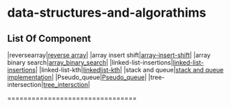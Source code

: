 # data-structures-and-algorathims
## List Of Component

|reversearray|[reverse array](./reverse_array/)|
|array insert shift|[array-insert-shift](./array_insert_shif/)|
|array binary search|[array_binary_search](./array-binary-search/)|
|linked-list-insertions|[linked-list-insertions](./linked-list-insertions/)|
|linked-list-kth|[linkedlist-kth](./linked-list-kth/)|
|stack and queue|[stack and queue implementation](./stack-and-queue/)|
|Pseudo_queue|[Pseudo_queue](./stack-queue-pseudo/stack_queue_pseudo/stack_queue_peseudo.py)|
|tree-intersection|[tree_intersction](./tree-intersection/tree_intersection/tree_intersection.py)|


================================



    





